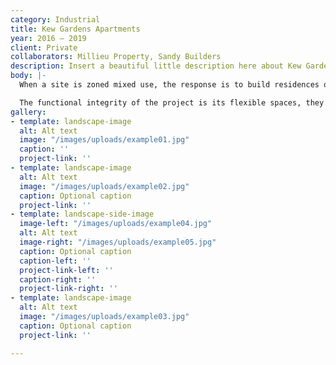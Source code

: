 ```yaml
---
category: Industrial
title: Kew Gardens Apartments
year: 2016 — 2019
client: Private
collaborators: Millieu Property, Sandy Builders
description: Insert a beautiful little description here about Kew Gardens Apartments.
body: |-
  When a site is zoned mixed use, the response is to build residences or commercial tenancies or some proportion of each type – this project allows for both uses to occur in the same space. A “flexible space”, complete with bathroom, kitchenette and storage is ready to accommodate a creative studio, a shop, an extension of the living area or even a car.

  The functional integrity of the project is its flexible spaces, they allow for multiple scenarios of work, live and socialising in the same space. The ground and first floor flexible spaces are ready to accommodate a creative studio, a shop, or extension of the living area.
gallery:
- template: landscape-image
  alt: Alt text
  image: "/images/uploads/example01.jpg"
  caption: ''
  project-link: ''
- template: landscape-image
  alt: Alt text
  image: "/images/uploads/example02.jpg"
  caption: Optional caption
  project-link: ''
- template: landscape-side-image
  image-left: "/images/uploads/example04.jpg"
  alt: Alt text
  image-right: "/images/uploads/example05.jpg"
  caption: Optional caption
  caption-left: ''
  project-link-left: ''
  caption-right: ''
  project-link-right: ''
- template: landscape-image
  alt: Alt text
  image: "/images/uploads/example03.jpg"
  caption: Optional caption
  project-link: ''

---
```

